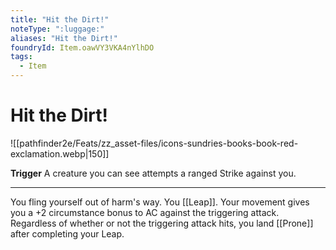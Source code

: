 ```yaml
---
title: "Hit the Dirt!"
noteType: ":luggage:"
aliases: "Hit the Dirt!"
foundryId: Item.oawVY3VKA4nYlhDO
tags:
  - Item
---
```


# Hit the Dirt!
![[pathfinder2e/Feats/zz_asset-files/icons-sundries-books-book-red-exclamation.webp|150]]

**Trigger** A creature you can see attempts a ranged Strike against you.

* * *

You fling yourself out of harm's way. You [[Leap]]. Your movement gives you a +2 circumstance bonus to AC against the triggering attack. Regardless of whether or not the triggering attack hits, you land [[Prone]] after completing your Leap.
